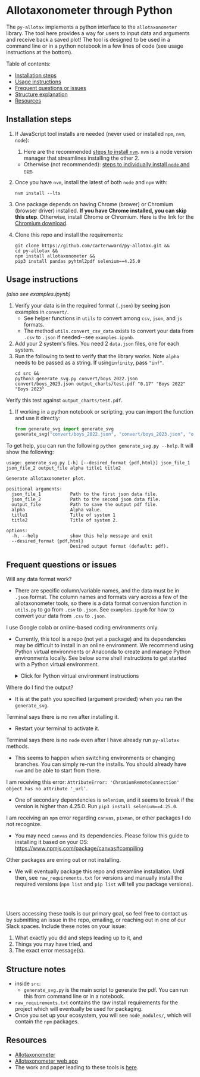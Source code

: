 # Allotaxonometer through Python

The `py-allotax` implements a python interface to the `allotaxonometer` library. The tool here provides a way for users to input data and arguments and receive back a saved plot! The tool is designed to be used in a command line or in a python notebook in a few lines of code (see usage instructions at the bottom).

Table of contents:
- [Installation steps](#installation-steps)
- [Usage instructions](#usage-instructions)
- [Frequent questions or issues](#frequent-questions-or-issues)
- [Structure explanation](#structure-explanation)
- [Resources](#resources)


## Installation steps

1. If JavaScript tool installs are needed (never used or installed `npm`, `nvm`, `node`):
    1. Here are the recommended [steps to install `nvm`](https://github.com/nvm-sh/nvm?tab=readme-ov-file#installing-and-updating). `nvm` is a node version manager that streamlines installing the other 2.
    - Otherwise (not recommended): [steps to individually install `node` and `npm`](https://docs.npmjs.com/downloading-and-installing-node-js-and-npm).
1. Once you have `nvm`, install the latest of both `node` and `npm` with:
    ```shell
    nvm install --lts
    ```

1. One package depends on having Chrome (brower) or Chromium (browser driver) installed. **If you have Chrome installed, you can skip this step**. Otherwise, install Chrome or Chromium.
Here is the link for the [Chromium download](https://www.chromium.org/getting-involved/download-chromium/).

1. Clone this repo and install the requirements:
    ```shell
    git clone https://github.com/carterwward/py-allotax.git &&
    cd py-allotax &&
    npm install allotaxonometer &&
    pip3 install pandas pyhtml2pdf selenium==4.25.0
    ```

## Usage instructions
*(also see examples.ipynb)*
1. Verify your data is in the required format (`.json`) by seeing json examples in `convert/`.
    - See helper functions in `utils` to convert among `csv`, `json`, and `js` formats.
    - The method `utils.convert_csv_data` exists to convert your data from `.csv` to `.json` if needed--see `examples.ipynb`.
1. Add your 2 system's files. You need 2 `data.json` files, one for each system.
1. Run the following to test to verify that the library works. Note `alpha` needs to be passed as a string. If using`infinity`, pass `"inf"`.
    ```shell
    cd src &&
    python3 generate_svg.py convert/boys_2022.json convert/boys_2023.json output_charts/test.pdf "0.17" "Boys 2022" "Boys 2023"
    ```
Verify this test against `output_charts/test.pdf`.
1. If working in a python notebook or scripting, you can import the function and use it directly:
    ```python
    from generate_svg import generate_svg
    generate_svg("convert/boys_2022.json", "convert/boys_2023.json", "output_charts/test.pdf", "0.17", "Boys 2022", "Boys 2023")
    ```


To get help, you can run the following `python generate_svg.py --help`. It will show the following:
```
usage: generate_svg.py [-h] [--desired_format {pdf,html}] json_file_1 json_file_2 output_file alpha title1 title2

Generate allotaxonometer plot.

positional arguments:
  json_file_1           Path to the first json data file.
  json_file_2           Path to the second json data file.
  output_file           Path to save the output pdf file.
  alpha                 Alpha value.
  title1                Title of system 1
  title2                Title of system 2.

options:
  -h, --help            show this help message and exit
  --desired_format {pdf,html}
                        Desired output format (default: pdf).
```

## Frequent questions or issues

Will any data format work?
- There are specific column/variable names, and the data must be in `.json` format. The column names and formats vary across a few of the allotaxonometer tools, so there is a data format conversion function in `utils.py` to go from `.csv` to `.json`. See `examples.ipynb` for how to convert your data from `.csv` to `.json`.

I use Google colab or online-based coding environments only.
- Currently, this tool is a repo (not yet a package) and its dependencies may be difficult to install in an online environment. We recommend using Python virtual environments or Anaconda to create and manage Python environments locally. See below some shell instructions to get started with a Python virtual environment.

    <details>
    <summary>Click for Python virtual environment instructions</summary>

    - Navigate to ('change directory' with `cd`) the folder where your coding or related work lives. These instructions will create a folder here containing your environment, `env`. Inside the folder, python’s virtual environment library, `venv`, will create files and download libraries. Each time you activate this environment, you have access to its libraries and can manage them.
        ```
        cd path-to-create-env
        ```
    - Generate an `env` with a name such as `allotax_env`:
        ```
        python3 -m venv <name_of_env>
        ```
    - Activate (source) the `env`; unless you automate this step, you will need to do this each time you restart your shell or change `env`.
        - In the directory where your `env` is, enter `pwd` (print working directory) to get its full path. Copy that path and fill in below, leaving the `bin/activate` at the end:
            ```
            source /replace-wth-path-to/name_of_env/bin/activate
            ```
        - Now you can install the python packages needed or do other library management (type `pip help` for more commands):
            ```
            pip3 install pandas pyhtml2pdf selenium==4.25.0
            ```
    - You are set up to use a coding application (IDE) or command line to run this tool. If you do not have Anaconda, we recommend VS Code (where you can work with `.ipynb` files as you might in Jupyter or Colab).
    </details>


Where do I find the output?
- It is at the path you specified (argument provided) when you ran the `generate_svg`.

Terminal says there is no `nvm` after installing it.
- Restart your terminal to activate it.

Terminal says there is no `node` even after I have already run `py-allotax` methods.
- This seems to happen when switching environments or changing branches. You can simply re-run the installs. You should already have `nvm` and be able to start from there.

I am receiving this error: `AttributeError: 'ChromiumRemoteConnection' object has no attribute '_url’`.
- One of secondary dependencies is `selenium`, and it seems to break if the version is higher than 4.25.0. Run `pip3 install selenium==4.25.0`.

I am receiving an `npm` error regarding `canvas`, `pixman`, or other packages I do not recognize.
- You may need `canvas` and its dependencies. Please follow this guide to installing it based on your OS: https://www.npmjs.com/package/canvas#compiling

Other packages are erring out or not installing.
- We will eventually package this repo and streamline installation. Until then, see `raw_requirements.txt` for versions and manually install the required versions (`npm list` and `pip list` will tell you package versions).


<br>
<br>

Users accessing these tools is our primary goal, so feel free to contact us by submitting an issue in the repo, emailing, or reaching out in one of our Slack spaces. Include these notes on your issue:
1. What exactly you did and steps leading up to it, and
2. Things you may have tried, and
3. The exact error message(s).


## Structure notes
- inside `src`:
    - `generate_svg.py` is the main script to generate the pdf. You can run this from command line or in a notebook.
- `raw_requirements.txt` contains the raw install requirements for the project which will eventually be used for packaging.
- Once you set up your ecosystem, you will see `node_modules/`, which will contain the `npm` packages.


## Resources

- [Allotaxonometer](https://github.com/jstonge/allotaxonometer)
- [Allotaxonometer web app](https://allotax.vercel.app/)
- The work and paper leading to these tools is [here](https://doi.org/10.1140/epjds/s13688-023-00400-x).
